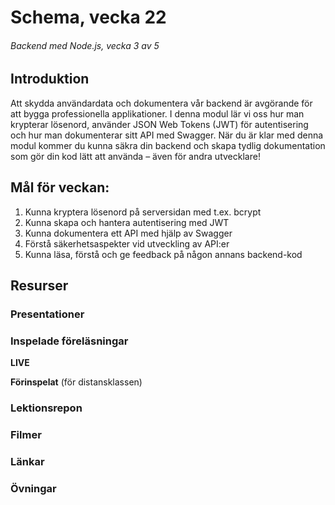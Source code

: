 # Schema, vecka 22
###### Backend med Node.js, vecka 3 av 5

## Introduktion

Att skydda användardata och dokumentera vår backend är avgörande för att bygga professionella applikationer. 
I denna modul lär vi oss hur man krypterar lösenord, använder JSON Web Tokens (JWT) för autentisering och hur man dokumenterar sitt API med Swagger. 
När du är klar med denna modul kommer du kunna säkra din backend och skapa tydlig dokumentation som gör din kod lätt att använda – även för andra utvecklare!

## Mål för veckan:
1. Kunna kryptera lösenord på serversidan med t.ex. bcrypt
2. Kunna skapa och hantera autentisering med JWT
3. Kunna dokumentera ett API med hjälp av Swagger
4. Förstå säkerhetsaspekter vid utveckling av API:er 
5. Kunna läsa, förstå och ge feedback på någon annans backend-kod

## Resurser

### Presentationer


### Inspelade föreläsningar

**LIVE**

**Förinspelat** (för distansklassen)

### Lektionsrepon


### Filmer


### Länkar


### Övningar 







